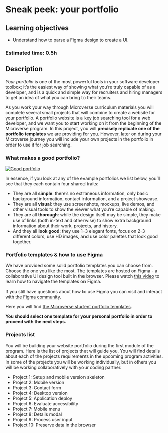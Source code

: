 # Sneak peek: your portfolio

## Learning objectives
- Understand how to parse a Figma design to create a UI.

### Estimated time: 0.5h

## Description

*Your portfolio* is one of the most powerful tools in your software developer toolbox; it’s the easiest way of showing what you’re truly capable of as a developer, and is a quick and simple way for recruiters and hiring managers to get an idea of what you can bring to their teams.

As you work your way through Microverse curriculum materials you will complete several small projects that will combine to create a website for your portfolio. A portfolio website is a key job searching tool for a web developer, and we want you to start working on it from the beginning of the Microverse program. In this project, you will **precisely replicate one of the portfolio templates** we are providing for you. However, later on during your Microverse journey you will include your own projects in the portfolio in order to use it for job searching.

### What makes a good portfolio?

[![Good portfolio](https://img.youtube.com/vi/3-N6O7DVrbc/0.jpg)](https://www.youtube.com/watch?v=3-N6O7DVrbc)

In essence, if you look at any of the example portfolios we list below, you’ll see that they each contain four shared traits:
- They are all **simple**: there’s no extraneous information, only basic background information, contact information, and a project showcase. 
- They are all **visual**: they use screenshots, mockups, live demos, and other visual tools to show the viewer what you’re capable of making. 
- They are all **thorough**: while the design itself may be simple, they make use of links (both in-text and otherwise) to show extra background information about their work, projects, and history. 
- And they all **look good**: they use 1-3 elegant fonts, focus on 2-3 different colors, use HD images, and use color palettes that look good together.

### Portfolio templates & how to use Figma

We have provided some solid portfolio templates you can choose from. Choose the one you like the most. The templates are hosted on Figma - a collaborative UI design tool built in the browser. Please watch [this video](https://www.loom.com/embed/167236d17f104fc18298c5c9888354c9) to learn how to navigate the templates on Figma.

If you still have questions about how to use Figma you can visit and interact with [the Figma community](https://forum.figma.com/).

Here you will find [the Microverse student portfolio templates](https://www.figma.com/file/l7SqJ3ZfkAKih9sFxvWSR4/Microverse-Student-Project-1?node-id=0%3A1).

**You should select one template for your personal portfolio in order to proceed with the next steps.**

### Projects list

You will be building your website portfolio during the first module of the program. Here is the list of projects that will guide you. You will find details about each of the projects requirements in the upcoming program activities. In some of the projects you will be working individually, but in others you will be working collaboratively with your coding partner.
- Project 1: Setup and mobile version skeleton
- Project 2: Mobile version
- Project 3: Contact form
- Project 4: Desktop version
- Project 5: Application deploy
- Project 6: Evaluate accessibility
- Project 7: Mobile menu
- Project 8: Details modal
- Project 9: Process user input
- Project 10: Preserve data in the browser
